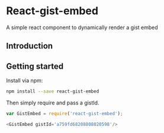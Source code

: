# React-gist-embed

A simple react component to dynamically render a gist embed

## Introduction

## Getting started

Install via npm:

```bash
npm install --save react-gist-embed
```

Then simply require and pass a gistId.

```js
var GistEmbed = require('react-gist-embed');

<GistEmbed gistId='a759fd68208808020598'/>
```
